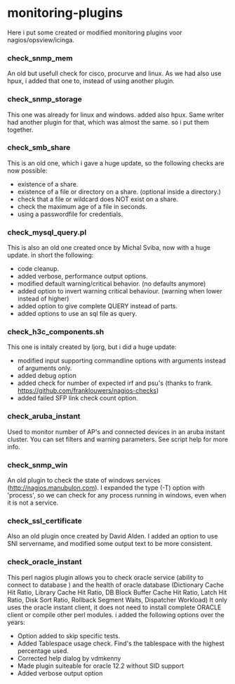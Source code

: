 # monitoring-plugins
Here i put some created or modified monitoring plugins voor nagios/opsview/icinga.
### check_snmp_mem
An old but usefull check for cisco, procurve and linux.  As we had also use hpux, i added that one to, instead of using another plugin.
### check_snmp_storage
This one was already for linux and windows. added also hpux.  Same writer had another plugin for that, which was almost the same. so i put them together.
### check_smb_share
This is an old one, which i gave a huge update, so the following checks are now possible:
 * existence of a share.
 * existence of a file or directory on a share. (optional inside a directory.)
 * check that a file or wildcard does NOT exist on a share.
 * check the maximum age of a file in seconds.
 * using a passwordfile for credentials.
 
### check_mysql_query.pl
This is also an old one created once by Michal Sviba, now with a huge update. in short the following:
 * code cleanup.
 * added verbose, performance output options.
 * modified default warning/critical behavior. (no defaults anymore)
 * added option to invert warning critical behaviour. (warning when lower instead of higher)
 * added option to give complete QUERY instead of parts.
 * added options to use an sql file as query.
### check_h3c_components.sh
This one is initaly created by ljorg, but i did a huge update:
 * modified input supporting commandline options with arguments instead of arguments only.
 * added debug option
 * added check for number of expected irf and psu's (thanks to frank. https://github.com/franklouwers/nagios-checks)
 * added failed SFP link check count option.
 
### check_aruba_instant
Used to monitor number of AP's and connected devices in an aruba instant cluster.  You can set filters and warning parameters. See script help for more info.
### check_snmp_win
An old plugin to check the state of windows services (http://nagios.manubulon.com). I expanded the type (-T) option with 'process', so we can check for any 
process running in windows, even when it is not a service.
### check_ssl_certificate
Also an old plugin once created by David Alden. I added an option to use SNI servername, and modified some output text to be more consistent.
### check_oracle_instant
This perl nagios plugin allows you to check oracle service (ability to connect to database ) and the health of oracle database (Dictionary Cache Hit Ratio, 
Library Cache Hit Ratio, DB Block Buffer Cache Hit Ratio, Latch Hit Ratio, Disk Sort Ratio, Rollback Segment Waits, Dispatcher Workload) It only uses the 
oracle instant client, it does not need to install complete ORACLE client or compile other perl modules. i added the following options over the years:
 * Option added to skip specific tests.
 * Added Tablespace usage check. Find's the tablespace with the highest percentage used.
 * Corrected help dialog by vdmkenny
 * Made plugin suiteable for oracle 12.2 without SID support
 * Added verbose output option
